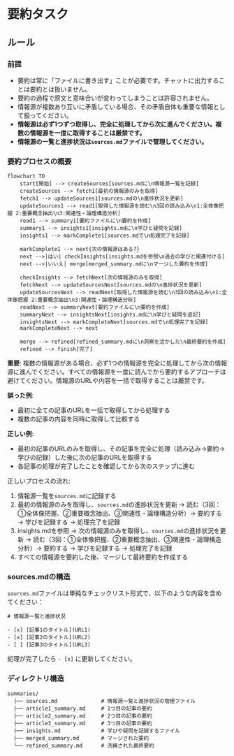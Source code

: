# 要約タスク

## ルール

### 前提

- 要約は常に「ファイルに書き出す」ことが必要です。チャットに出力することは要約とは扱いません。
- 要約の過程で原文と意味合いが変わってしまうことは許容されません。
- 情報源が複数あり互いに矛盾している場合、その矛盾自体も重要な情報として扱ってください。
- **情報源は必ず1つずつ取得し、完全に処理してから次に進んでください。複数の情報源を一度に取得することは厳禁です。**
- **情報源の一覧と進捗状況は`sources.md`ファイルで管理してください。**

### 要約プロセスの概要

```mermaid
flowchart TD
    start[開始] --> createSources[sources.mdに\n情報源一覧を記録]
    createSources --> fetch1[最初の情報源のみを取得]
    fetch1 --> updateSources1[sources.mdの\n進捗状況を更新]
    updateSources1 --> read1[取得した情報源を読む\n3回の読み込み\n1:全体像把握 2:重要概念抽出\n3:関連性・論理構造分析]
    read1 --> summary1[要約ファイルに\n要約を作成]
    summary1 --> insights1[insights.mdに\n学びと疑問を記録]
    insights1 --> markComplete1[sources.mdで\n処理完了を記録]
    
    markComplete1 --> next{次の情報源はある?}
    next -->|はい| checkInsights[insights.mdを参照\n過去の学びと関連付ける]
    next -->|いいえ| merge[merged_summary.mdに\nマージした要約を作成]
    
    checkInsights --> fetchNext[次の情報源のみを取得]
    fetchNext --> updateSourcesNext[sources.mdの\n進捗状況を更新]
    updateSourcesNext --> readNext[取得した情報源を読む\n3回の読み込み\n1:全体像把握 2:重要概念抽出\n3:関連性・論理構造分析]
    readNext --> summaryNext[要約ファイルに\n要約を作成]
    summaryNext --> insightsNext[insights.mdに\n学びと疑問を追記]
    insightsNext --> markCompleteNext[sources.mdで\n処理完了を記録]
    markCompleteNext --> next
    
    merge --> refined[refined_summary.mdに\n洞察を活かした\n最終要約を作成]
    refined --> finish[完了]
```

**重要**: 複数の情報源がある場合、必ず1つの情報源を完全に処理してから次の情報源に進んでください。すべての情報源を一度に読んでから要約するアプローチは避けてください。情報源のURLや内容を一括で取得することは厳禁です。

**誤った例**:
- 最初に全ての記事のURLを一括で取得してから処理する
- 複数の記事の内容を同時に取得して比較する

**正しい例**:
- 最初の記事のURLのみを取得し、その記事を完全に処理（読み込み→要約→学びの記録）した後に次の記事のURLを取得する
- 各記事の処理が完了したことを確認してから次のステップに進む

正しいプロセスの流れ:
1. 情報源一覧を`sources.md`に記録する
2. 最初の情報源のみを取得し、`sources.md`の進捗状況を更新 → 読む（3回：①全体像把握、②重要概念抽出、③関連性・論理構造分析）→ 要約する → 学びを記録する → 処理完了を記録
3. insights.mdを参照 → 次の情報源のみを取得し、`sources.md`の進捗状況を更新 → 読む（3回：①全体像把握、②重要概念抽出、③関連性・論理構造分析）→ 要約する → 学びを記録する → 処理完了を記録
4. すべての情報源を要約した後、マージして最終要約を作成する

### sources.mdの構造

`sources.md`ファイルは単純なチェックリスト形式で、以下のような内容を含めてください：

```
# 情報源一覧と進捗状況

- [x] [記事1のタイトル](URL1)
- [x] [記事2のタイトル](URL2)
- [ ] [記事3のタイトル](URL3)
```

処理が完了したら `- [x]` に更新してください。

### ディレクトリ構造

```
summaries/
  ├── sources.md              # 情報源一覧と進捗状況の管理ファイル
  ├── article1_summary.md     # 1つ目の記事の要約
  ├── article2_summary.md     # 2つ目の記事の要約
  ├── article3_summary.md     # 3つ目の記事の要約
  ├── insights.md             # 学びや疑問を記録するファイル
  ├── merged_summary.md       # マージされた要約
  └── refined_summary.md      # 洗練された最終要約
```
